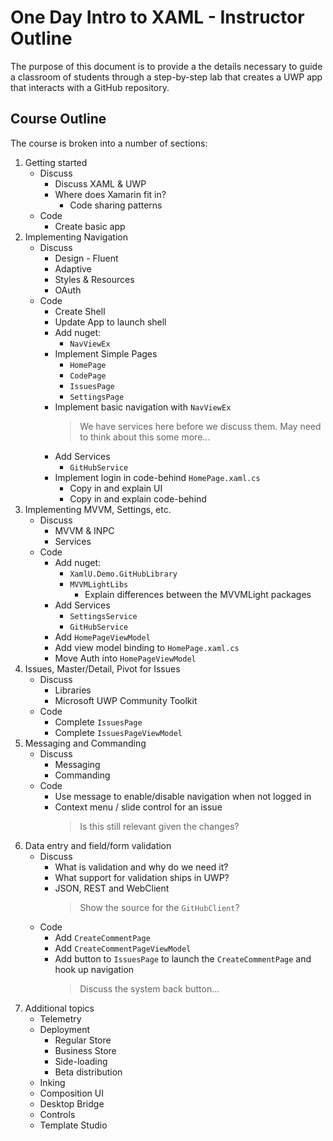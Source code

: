 # One Day Intro to XAML - Instructor Outline

The purpose of this document is to provide a the details necessary to guide a classroom of students through a step-by-step lab that creates a UWP app that interacts with a GitHub repository.

## Course Outline

The course is broken into a number of sections:

1. Getting started
    * Discuss
        * Discuss XAML & UWP
        * Where does Xamarin fit in?
            * Code sharing patterns
    * Code
        * Create basic app
1. Implementing Navigation
    * Discuss
        * Design - Fluent
        * Adaptive
        * Styles & Resources
        * OAuth
    * Code
        * Create Shell
        * Update App to launch shell
        * Add nuget:
            * `NavViewEx`
        * Implement Simple Pages
            * `HomePage`
            * `CodePage`
            * `IssuesPage`
            * `SettingsPage`
        * Implement basic navigation with `NavViewEx`
            > We have services here before we discuss them. May need to think about this some more...
        * Add Services
            * `GitHubService`
        * Implement login in code-behind `HomePage.xaml.cs`
            * Copy in and explain UI
            * Copy in and explain code-behind
1. Implementing MVVM, Settings, etc.
    * Discuss
        * MVVM & INPC
        * Services
    * Code
        * Add nuget:
            * `XamlU.Demo.GitHubLibrary`
            * `MVVMLightLibs`
                * Explain differences between the MVVMLight packages
        * Add Services
            * `SettingsService`
            * `GitHubService`
        * Add `HomePageViewModel`
        * Add view model binding to `HomePage.xaml.cs`
        * Move Auth into `HomePageViewModel`
1. Issues, Master/Detail, Pivot for Issues
    * Discuss
        * Libraries
        * Microsoft UWP Community Toolkit
    * Code
        * Complete `IssuesPage`
        * Complete `IssuesPageViewModel`
1. Messaging and Commanding
    * Discuss
        * Messaging
        * Commanding
    * Code
        * Use message to enable/disable navigation when not logged in
        * Context menu / slide control for an issue
            > Is this still relevant given the changes?
1. Data entry and field/form validation
    * Discuss
        * What is validation and why do we need it?
        * What support for validation ships in UWP?
        * JSON, REST and WebClient
            > Show the source for the `GitHubClient`?
    * Code
        * Add `CreateCommentPage`
        * Add `CreateCommentPageViewModel`
        * Add button to `IssuesPage` to launch the `CreateCommentPage` and hook up navigation
            > Discuss the system back button...
1. Additional topics
    * Telemetry
    * Deployment
        * Regular Store
        * Business Store
        * Side-loading
        * Beta distribution
    * Inking
    * Composition UI
    * Desktop Bridge
    * Controls
    * Template Studio

